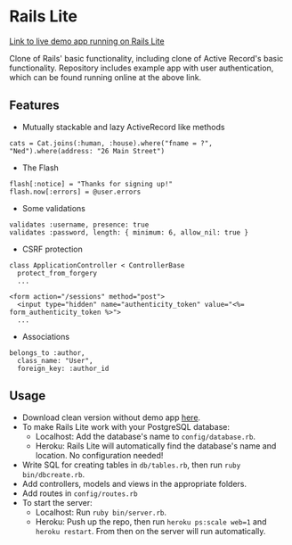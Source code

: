 # Rails Lite

[Link to live demo app running on Rails Lite](http://rld.edmund.io)

Clone of Rails' basic functionality, including clone of Active Record's basic functionality. Repository includes example app with user authentication, which can be found running online at the above link.

## Features

* Mutually stackable and lazy ActiveRecord like methods

```
cats = Cat.joins(:human, :house).where("fname = ?", "Ned").where(address: "26 Main Street")
```

* The Flash

```
flash[:notice] = "Thanks for signing up!"
flash.now[:errors] = @user.errors
```

* Some validations

```
validates :username, presence: true
validates :password, length: { minimum: 6, allow_nil: true }
```

* CSRF protection
```
class ApplicationController < ControllerBase
  protect_from_forgery
  ...

<form action="/sessions" method="post">
  <input type="hidden" name="authenticity_token" value="<%= form_authenticity_token %>">
  ...
```

* Associations
```
belongs_to :author,
  class_name: "User",
  foreign_key: :author_id
```

## Usage

- Download clean version without demo app [here](https://github.com/edmundwright/rails-lite/archive/without-demo-app.zip).
- To make Rails Lite work with your PostgreSQL database:
  - Localhost: Add the database's name to `config/database.rb`.
  - Heroku: Rails Lite will automatically find the database's name and location. No configuration needed!
- Write SQL for creating tables in `db/tables.rb`, then run `ruby bin/dbcreate.rb`.
- Add controllers, models and views in the appropriate folders.
- Add routes in `config/routes.rb`
- To start the server:
  - Localhost: Run `ruby bin/server.rb`.
  - Heroku: Push up the repo, then run `heroku ps:scale web=1` and `heroku restart`. From then on the server will run automatically.
